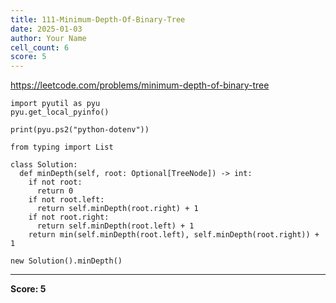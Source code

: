 ```yaml
---
title: 111-Minimum-Depth-Of-Binary-Tree
date: 2025-01-03
author: Your Name
cell_count: 6
score: 5
---
```


https://leetcode.com/problems/minimum-depth-of-binary-tree


```
import pyutil as pyu
pyu.get_local_pyinfo()
```


```
print(pyu.ps2("python-dotenv"))
```


```
from typing import List
```


```
class Solution:
  def minDepth(self, root: Optional[TreeNode]) -> int:
    if not root:
      return 0
    if not root.left:
      return self.minDepth(root.right) + 1
    if not root.right:
      return self.minDepth(root.left) + 1
    return min(self.minDepth(root.left), self.minDepth(root.right)) + 1
```


```
new Solution().minDepth()
```


---
**Score: 5**